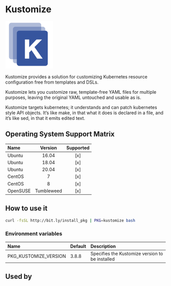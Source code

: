 # Kustomize

![Logo](../../docs/img/kustomize.png)

Kustomize provides a solution for customizing Kubernetes resource
configuration free from templates and DSLs.

Kustomize lets you customize raw, template-free YAML files for
multiple purposes, leaving the original YAML untouched and usable as
is.

Kustomize targets kubernetes; it understands and can patch kubernetes
style API objects. It’s like make, in that what it does is declared in
a file, and it’s like sed, in that it emits edited text.

## Operating System Support Matrix

| Name       | Version    | Supported |
|:-----------|:----------:|:---------:|
| Ubuntu     | 16.04      | [x]       |
| Ubuntu     | 18.04      | [x]       |
| Ubuntu     | 20.04      | [x]       |
| CentOS     | 7          | [x]       |
| CentOS     | 8          | [x]       |
| OpenSUSE   | Tumbleweed | [x]       |

## How to use it

```bash
curl -fsSL http://bit.ly/install_pkg | PKG=kustomize bash
```
### Environment variables

| Name                  | Default | Description                                     |
|:----------------------|:--------|:------------------------------------------------|
| PKG_KUSTOMIZE_VERSION | 3.8.8   | Specifies the Kustomize version to be installed |

## Used by

